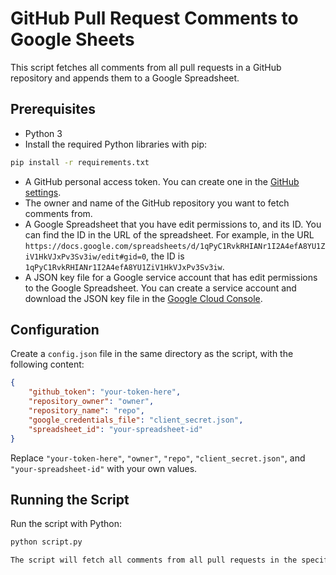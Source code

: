 # GitHub Pull Request Comments to Google Sheets

This script fetches all comments from all pull requests in a GitHub repository and appends them to a Google Spreadsheet.

## Prerequisites

- Python 3
- Install the required Python libraries with pip:

```bash
pip install -r requirements.txt
```

- A GitHub personal access token. You can create one in the [GitHub settings](https://github.com/settings/tokens).
- The owner and name of the GitHub repository you want to fetch comments from.
- A Google Spreadsheet that you have edit permissions to, and its ID. You can find the ID in the URL of the spreadsheet. For example, in the URL `https://docs.google.com/spreadsheets/d/1qPyC1RvkRHIANr1I2A4efA8YU1ZiV1HkVJxPv3Sv3iw/edit#gid=0`, the ID is `1qPyC1RvkRHIANr1I2A4efA8YU1ZiV1HkVJxPv3Sv3iw`.
- A JSON key file for a Google service account that has edit permissions to the Google Spreadsheet. You can create a service account and download the JSON key file in the [Google Cloud Console](https://console.cloud.google.com/).

## Configuration

Create a `config.json` file in the same directory as the script, with the following content:

```json
{
    "github_token": "your-token-here",
    "repository_owner": "owner",
    "repository_name": "repo",
    "google_credentials_file": "client_secret.json",
    "spreadsheet_id": "your-spreadsheet-id"
}
```

Replace `"your-token-here"`, `"owner"`, `"repo"`, `"client_secret.json"`, and `"your-spreadsheet-id"` with your own values.

## Running the Script

Run the script with Python:

```bash
python script.py

The script will fetch all comments from all pull requests in the specified GitHub repository and append them to the specified Google Spreadsheet. Each row in the spreadsheet will contain the number of the pull request, the username of the commenter, the body of the comment, the date of the comment, and the URL of the comment.
